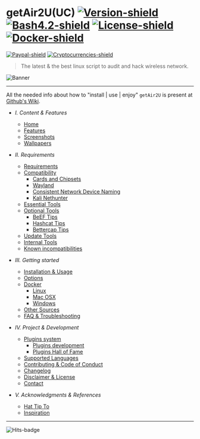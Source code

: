# getAir2U(UC) [![Version-shield]](https://raw.githubusercontent.com/v1s1t0r999/getAir2U/main/CHANGELOG.md) [![Bash4.2-shield]](http://tldp.org/LDP/abs/html/bashver4.html#AEN21220) [![License-shield]](https://raw.githubusercontent.com/v1s1t0r999/getAir2U/main/LICENSE.md) [![Docker-shield]](https://hub.docker.com/r/v1s1t0r999/getair2u.dockerfile/)
[![Paypal-shield]](https://www.paypal.com/cgi-bin/webscr?cmd=_s-xclick&hosted_button_id=7ELM486P7XKKG) [![Cryptocurrencies-shield]](https://github.com/v1s1t0r999/getAir2U/wiki/Contributing-&-Code-of-Conduct)


> The latest & the best linux script to audit and hack wireless network.

![Banner]

---

All the needed info about how to "install | use | enjoy" `getAir2U` is present at [Github's Wiki].

- *I. Content & Features*
  - [Home]
  - [Features]
  - [Screenshots]
  - [Wallpapers]


- *II. Requirements*
  - [Requirements]
  - [Compatibility]
	 - [Cards and Chipsets]
	 - [Wayland]
	 - [Consistent Network Device Naming]
	 - [Kali Nethunter]
  - [Essential Tools]
  - [Optional Tools]
	 - [BeEF Tips]
	 - [Hashcat Tips]
	 - [Bettercap Tips]
  - [Update Tools]
  - [Internal Tools]
  - [Known incompatibilities]


- *III. Getting started*
  - [Installation & Usage]
  - [Options]
  - [Docker]
	 - [Linux]
	 - [Mac OSX]
	 - [Windows]
  - [Other Sources]
  - [FAQ & Troubleshooting]


- *IV. Project & Development*
  - [Plugins system]
	 - [Plugins development]
	 - [Plugins Hall of Fame]
  - [Supported Languages]
  - [Contributing & Code of Conduct]
  - [Changelog]
  - [Disclaimer & License]
  - [Contact]


- *V. Acknowledgments & References*
  - [Hat Tip To]
  - [Inspiration]

---

![Hits-badge]

[Banner]: https://raw.githubusercontent.com/v1s1t0r999/getAir2U/blob/main/imgs/icons/getAir2U_LOGO.png
[Github's Wiki]: https://github.com/v1s1t0r999/getAir2U/wiki

[Home]: https://github.com/v1s1t0r999/getAir2U/wiki
[Features]: https://github.com/v1s1t0r999/getAir2U/wiki/Features
[Screenshots]: https://github.com/v1s1t0r999/getAir2U/wiki/Screenshots
[Wallpapers]: https://github.com/v1s1t0r999/getAir2U/wiki/Wallpapers
[Requirements]: https://github.com/v1s1t0r999/getAir2U/wiki/Requirements
[Compatibility]: https://github.com/v1s1t0r999/getAir2U/wiki/Compatibility
[Cards and Chipsets]: https://github.com/v1s1t0r999/getAir2U/wiki/Cards%20and%20Chipsets
[Wayland]: https://github.com/v1s1t0r999/getAir2U/wiki/Wayland
[Consistent Network Device Naming]: https://github.com/v1s1t0r999/getAir2U/wiki/Consistent%20Network%20Device%20Naming
[Kali Nethunter]: https://github.com/v1s1t0r999/getAir2U/wiki/Kali%20Nethunter
[Essential Tools]: https://github.com/v1s1t0r999/getAir2U/wiki/Essential%20Tools
[Optional Tools]: https://github.com/v1s1t0r999/getAir2U/wiki/Optional%20Tools
[BeEF Tips]: https://github.com/v1s1t0r999/getAir2U/wiki/BeEF%20Tips
[Hashcat Tips]: https://github.com/v1s1t0r999/getAir2U/wiki/Hashcat%20Tips
[Bettercap Tips]: https://github.com/v1s1t0r999/getAir2U/wiki/Bettercap%20Tips
[Update Tools]: https://github.com/v1s1t0r999/getAir2U/wiki/Update%20Tools
[Internal Tools]: https://github.com/v1s1t0r999/getAir2U/wiki/Internal%20Tools
[Known incompatibilities]: https://github.com/v1s1t0r999/getAir2U/wiki/Known%20incompatibilities
[Installation & Usage]: https://github.com/v1s1t0r999/getAir2U/wiki/Installation%20&%20Usage
[Options]: https://github.com/v1s1t0r999/getAir2U/wiki/Options
[Docker]: https://github.com/v1s1t0r999/getAir2U/wiki/Docker
[Linux]: https://github.com/v1s1t0r999/getAir2U/wiki/Docker%20Linux
[Mac OSX]: https://github.com/v1s1t0r999/getAir2U/wiki/Docker%20Mac%20OSX
[Windows]: https://github.com/v1s1t0r999/getAir2U/wiki/Docker%20Windows
[Other Sources]: https://github.com/v1s1t0r999/getAir2U/wiki/Other%20Sources
[FAQ & Troubleshooting]: https://github.com/v1s1t0r999/getAir2U/wiki/FAQ%20&%20Troubleshooting
[Plugins system]: https://github.com/v1s1t0r999/getAir2U/wiki/Plugins%20System
[Plugins development]: https://github.com/v1s1t0r999/getAir2U/wiki/Plugins%20Development
[Plugins Hall of Fame]: https://github.com/v1s1t0r999/getAir2U/wiki/Plugins%20Hall%20of%20Fame
[Supported Languages]: https://github.com/v1s1t0r999/getAir2U/wiki/Supported%20Languages
[Contributing & Code of Conduct]: https://github.com/v1s1t0r999/getAir2U/wiki/Contributing-&-Code-of-Conduct
[Changelog]: https://github.com/v1s1t0r999/getAir2U/wiki/Changelog
[Disclaimer & License]: https://github.com/v1s1t0r999/getAir2U/wiki/Disclaimer%20&%20License
[Contact]: https://github.com/v1s1t0r999/getAir2U/wiki/Contact
[Hat Tip To]: https://github.com/v1s1t0r999/getAir2U/wiki/Hat%20Tip%20To
[Inspiration]: https://github.com/v1s1t0r999/getAir2U/wiki/Inspiration

[Version-shield]: https://img.shields.io/badge/version-10.40-blue.svg?style=flat-square&colorA=273133&colorB=0093ee "Latest version"
[Bash4.2-shield]: https://img.shields.io/badge/bash-4.2%2B-blue.svg?style=flat-square&colorA=273133&colorB=00db00 "Bash 4.2 or later"
[License-shield]: https://img.shields.io/badge/license-GPL%20v3%2B-blue.svg?style=flat-square&colorA=273133&colorB=bd0000 "GPL v3+"
[Docker-shield]: https://img.shields.io/docker/cloud/automated/v1s1t0r999/getAir2U.svg?style=flat-square&colorA=273133&colorB=a9a9a9 "Docker rules!"
[Paypal-shield]: https://img.shields.io/badge/donate-paypal-blue.svg?style=flat-square&colorA=273133&colorB=b008bb "Paypal"
[Cryptocurrencies-shield]: https://img.shields.io/badge/donate-cryptocurrencies-blue.svg?style=flat-square&colorA=273133&colorB=f7931a "Cryptocurrencies"

[Hits-badge]: https://hitcounter.pythonanywhere.com/count/tag.svg?url=https%3A%2F%2Fgithub.com%2Fv1s1t0r999%2FgetAir2U "v1s1t0rs"

